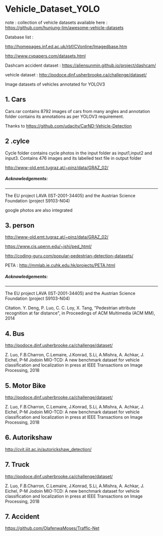 # Vehicle_Dataset_YOLO

note : collection of vehicle datasets available here : https://github.com/hunjung-lim/awesome-vehicle-datasets

Database list :

http://homepages.inf.ed.ac.uk/rbf/CVonline/Imagedbase.htm

http://www.cvpapers.com/datasets.html

Dashcam accident dataset : https://aliensunmin.github.io/project/dashcam/

vehicle dataset : http://podoce.dinf.usherbrooke.ca/challenge/dataset/

Image datasets of vehicles annotated for YOLOV3 

## 1. Cars

Cars.rar contains 8792 images of cars from many angles and annotation folder contains its annotations as per YOLOV3 requirement.

Thanks to https://github.com/udacity/CarND-Vehicle-Detection

## 2 .cylce

 Cycle folder contains cycle photos in the input folder as input1,input2 and input3. Contains 476 images and its labelled text file in output folder

http://www-old.emt.tugraz.at/~pinz/data/GRAZ_02/

##### Acknowledgements:
-----------------
The EU project LAVA (IST-2001-34405) and the Austrian Science Foundation (project S9103-N04)

google photos are also integrated

## 3. person

http://www-old.emt.tugraz.at/~pinz/data/GRAZ_02/

https://www.cis.upenn.edu/~jshi/ped_html/

http://coding-guru.com/popular-pedestrian-detection-datasets/

PETA : http://mmlab.ie.cuhk.edu.hk/projects/PETA.html

##### Acknowledgements:
-----------------
The EU project LAVA (IST-2001-34405) and the Austrian Science Foundation (project S9103-N04)

Citation.
Y. Deng, P. Luo, C. C. Loy, X. Tang, "Pedestrian attribute recognition at far distance", in Proceedings of ACM Multimedia (ACM MM), 2014

## 4. Bus

http://podoce.dinf.usherbrooke.ca/challenge/dataset/

Z. Luo, F.B.Charron, C.Lemaire, J.Konrad, S.Li, A.Mishra, A. Achkar, J. Eichel, P-M Jodoin
MIO-TCD: A new benchmark dataset for vehicle classification and localization
in press at IEEE Transactions on Image Processing, 2018

## 5. Motor Bike

http://podoce.dinf.usherbrooke.ca/challenge/dataset/

Z. Luo, F.B.Charron, C.Lemaire, J.Konrad, S.Li, A.Mishra, A. Achkar, J. Eichel, P-M Jodoin
MIO-TCD: A new benchmark dataset for vehicle classification and localization
in press at IEEE Transactions on Image Processing, 2018

## 6. Autorikshaw

http://cvit.iiit.ac.in/autorickshaw_detection/

## 7. Truck

http://podoce.dinf.usherbrooke.ca/challenge/dataset/

Z. Luo, F.B.Charron, C.Lemaire, J.Konrad, S.Li, A.Mishra, A. Achkar, J. Eichel, P-M Jodoin
MIO-TCD: A new benchmark dataset for vehicle classification and localization
in press at IEEE Transactions on Image Processing, 2018

## 7. Accident

https://github.com/OlafenwaMoses/Traffic-Net

